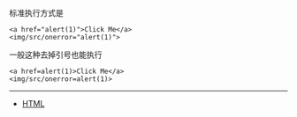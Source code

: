 标准执行方式是

```
<a href="alert(1)">Click Me</a>
<img/src/onerror="alert(1)">
```

一般这种去掉引号也能执行

```
<a href=alert(1)>Click Me</a>
<img/src/onerror=alert(1)>
```

---

- [HTML](https://developer.mozilla.org/en-US/docs/Web/HTML)